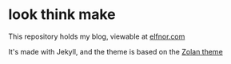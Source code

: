 # look think make

This repository holds my blog, viewable at [elfnor.com](https://elfnor.com/)

It's made with Jekyll, and the theme is based on the [Zolan theme](https://github.com/artemsheludko/zolan)


